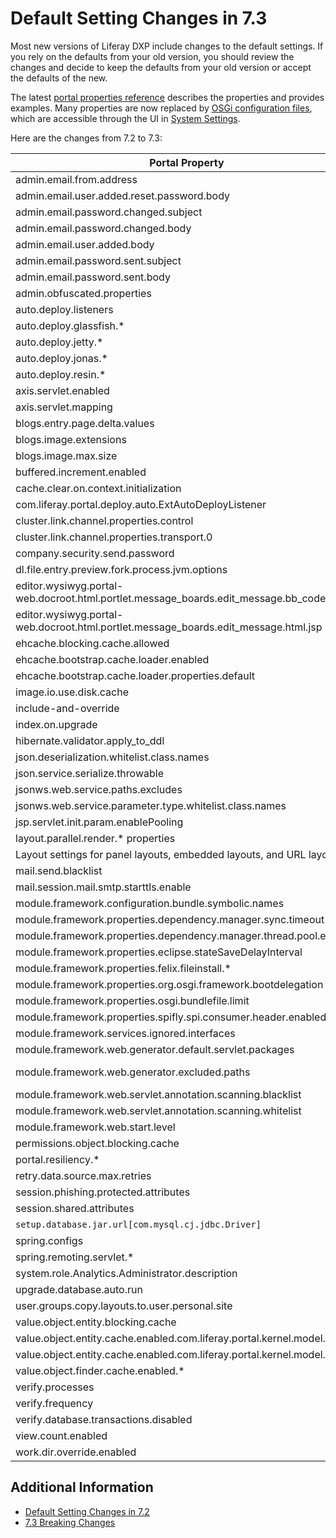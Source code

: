 # Default Setting Changes in 7.3

Most new versions of Liferay DXP include changes to the default settings. If you rely on the defaults from your old version, you should review the changes and decide to keep the defaults from your old version or accept the defaults of the new.

The latest [portal properties reference](https://docs.liferay.com/dxp/portal/7.3-latest/propertiesdoc/portal.properties.html) describes the properties and provides examples. Many properties are now replaced by [OSGi configuration files](../../../system-administration/system-settings/using-configuration-files.md), which are accessible through the UI in [System Settings](../../../system-administration/system-settings/system-settings.md).

Here are the changes from 7.2 to 7.3:

| **Portal Property** | **7.2 Default** | **7.3 Default** |
| --- | --- | --- |
| admin.email.from.address | test@liferay.com | test@domain.invalid |
| admin.email.user.added.reset.password.body | *NA* | com/liferay/portlet/admin/dependencies/email_user_added_reset_password_body.tmpl |
| admin.email.password.changed.subject | *NA* | com/liferay/portlet/admin/dependencies/email_password_changed_subject.tmpl |
| admin.email.password.changed.body | *NA* | com/liferay/portlet/admin/dependencies/email_password_changed_body.tmpl |
| admin.email.user.added.body | Removed in a 7.2 follow-up release | Removed |
| admin.email.password.sent.subject | com/liferay/portlet/admin/dependencies/email_password_sent_subject.tmpl | Removed |
| admin.email.password.sent.body | com/liferay/portlet/admin/dependencies/email_password_sent_body.tmpl | Removed |
| admin.obfuscated.properties | See [here](https://docs.liferay.com/dxp/portal/7.2-latest/propertiesdoc/portal.properties.html#Admin%20Portlet) | dropped captcha.engine.recaptcha.key.private |
| auto.deploy.listeners | See [here](https://docs.liferay.com/dxp/portal/7.2-latest/propertiesdoc/portal.properties.html#Auto%20Deploy) | Removed com.liferay.portal.deploy.auto.ExtAutoDeployListener |
| auto.deploy.glassfish.* | See [here](vhttps://docs.liferay.com/dxp/portal/7.2-latest/propertiesdoc/portal.properties.html#Auto%20Deploy) | Removed |
| auto.deploy.jetty.* | See [here](https://docs.liferay.com/dxp/portal/7.2-latest/propertiesdoc/portal.properties.html#Auto%20Deploy) | Removed |
| auto.deploy.jonas.* | See [here](https://docs.liferay.com/dxp/portal/7.2-latest/propertiesdoc/portal.properties.html#Auto%20Deploy) | Removed |
| auto.deploy.resin.* | See [here](https://docs.liferay.com/dxp/portal/7.2-latest/propertiesdoc/portal.properties.html#Auto%20Deploy) | Removed |
| axis.servlet.enabled | *NA* | false |
| axis.servlet.mapping | *NA* | /api/axis/* |
| blogs.entry.page.delta.values | See [here](https://docs.liferay.com/dxp/portal/7.2-latest/propertiesdoc/portal.properties.html#Blogs%20Service) | See the values in [Blogs Service](https://docs.liferay.com/dxp/portal/7.3-latest/propertiesdoc/portal.properties.html#Blogs%20Service). |
| blogs.image.extensions | .gif,.jpeg,.jpg,.png | Removed |
| blogs.image.max.size | 5242880 | Removed |
| buffered.increment.enabled | true | Removed. See the [breaking change](../../../liferay-internals/reference/7-3-breaking-changes.html). |
| cache.clear.on.context.initialization | true | Removed |
| com.liferay.portal.deploy.auto.ExtAutoDeployListener | See [here](https://docs.liferay.com/dxp/portal/7.2-latest/propertiesdoc/portal.properties.html#Auto%20Deploy) | Removed |
| cluster.link.channel.properties.control | See [here](https://docs.liferay.com/dxp/portal/7.2-latest/propertiesdoc/portal.properties.html#Cluster%20Link) | jgroups/udp_control.xml |
| cluster.link.channel.properties.transport.0 | See [here](https://docs.liferay.com/dxp/portal/7.2-latest/propertiesdoc/portal.properties.html#Cluster%20Link) | jgroups/udp_transport.xml |
| company.security.send.password | false | Removed |
| dl.file.entry.preview.fork.process.jvm.options | *NA* | *blank*. See [Document Library Service](https://docs.liferay.com/dxp/portal/7.3-latest/propertiesdoc/portal.properties.html#Document%20Library%20Service). |
| editor.wysiwyg.portal-web.docroot.html.portlet.message_boards.edit_message.bb_code.jsp | alloyeditor_bbcode | Removed |
| editor.wysiwyg.portal-web.docroot.html.portlet.message_boards.edit_message.html.jsp | alloyeditor | Removed |
| ehcache.blocking.cache.allowed | false | Removed. See the [breaking change](https://learn.liferay.com/dxp/7.x/en/liferay-internals/reference/7-3-breaking-changes.html#remove-support-for-blocking-cache). |
| ehcache.bootstrap.cache.loader.enabled | false | Removed. See the [breaking change](https://learn.liferay.com/dxp/7.x/en/liferay-internals/reference/7-3-breaking-changes.html#remove-support-for-blocking-cache). |
| ehcache.bootstrap.cache.loader.properties.default | *blank* | Removed. See the [breaking change](https://learn.liferay.com/dxp/7.x/en/liferay-internals/reference/7-3-breaking-changes.html#remove-support-for-blocking-cache). |
| image.io.use.disk.cache | true | false |
| include-and-override | See [here](https://docs.liferay.com/dxp/portal/7.2-latest/propertiesdoc/portal.properties.html#Properties%20Override) | Removed portal-companyID.properties overrides |
| index.on.upgrade | false | Removed |
| hibernate.validator.apply_to_ddl | *NA* | false. See [Hibernate](https://docs.liferay.com/dxp/portal/7.3-latest/propertiesdoc/portal.properties.html#Hibernate). |
| json.deserialization.whitelist.class.names | See this [section](https://docs.liferay.com/dxp/portal/7.2-latest/propertiesdoc/portal.properties.html#JSON) | Added [values](https://docs.liferay.com/dxp/portal/7.3-latest/propertiesdoc/portal.properties.html#JSON). |
| json.service.serialize.throwable | *NA* | New. See [JSON](https://docs.liferay.com/dxp/portal/7.3-latest/propertiesdoc/portal.properties.html#JSON). |
| jsonws.web.service.paths.excludes | *blank* | /user/update-password |
| jsonws.web.service.parameter.type.whitelist.class.names | *NA* | New. See [JSON Web Service](https://docs.liferay.com/dxp/portal/7.3-latest/propertiesdoc/portal.properties.html#JSON%20Web%20Service). |
| jsp.servlet.init.param.enablePooling | *NA* | false |
| layout.parallel.render.* properties | See [here](https://docs.liferay.com/dxp/portal/7.2-latest/propertiesdoc/portal.properties.html#Layouts) | Removed. See the [breaking change](https://learn.liferay.com/dxp/7.x/en/liferay-internals/reference/7-3-breaking-changes.html#server-side-parallel-rendering-is-no-longer-supported). |
| Layout settings for panel layouts, embedded layouts, and URL layouts | See the [properties](https://docs.liferay.com/dxp/portal/7.2-latest/propertiesdoc/portal.properties.html#Layouts). | Removed |
| mail.send.blacklist | *NA* | New. See [Mail](https://docs.liferay.com/dxp/portal/7.3-latest/propertiesdoc/portal.properties.html#Mail). |
| mail.session.mail.smtp.starttls.enable | *NA* | true. See [Mail](https://docs.liferay.com/dxp/portal/7.3-latest/propertiesdoc/portal.properties.html#Mail). |
| module.framework.configuration.bundle.symbolic.names | *NA* | New. See [here](https://docs.liferay.com/dxp/portal/7.3-latest/propertiesdoc/portal.properties.html#Module%20Framework) |
| module.framework.properties.dependency.manager.sync.timeout | *NA* | 60 | 
| module.framework.properties.dependency.manager.thread.pool.enabled | *NA* | true |
| module.framework.properties.eclipse.stateSaveDelayInterval | *NA* | 60000 |
| module.framework.properties.felix.fileinstall.* | See [here](https://docs.liferay.com/dxp/portal/7.2-latest/propertiesdoc/portal.properties.html#Module%20Framework) | Renamed to module.framework.properties.file.install.* |
| module.framework.properties.org.osgi.framework.bootdelegation | See [here](https://docs.liferay.com/dxp/portal/7.2-latest/propertiesdoc/portal.properties.html#Module%20Framework) | Added com.sun.imageio.plugins.*; removed javax.validation and javax.validation.* |
| module.framework.properties.osgi.bundlefile.limit | *NA* | 100000 |
| module.framework.properties.spifly.spi.consumer.header.enabled | *NA* | false |
| module.framework.services.ignored.interfaces | See [here](https://docs.liferay.com/dxp/portal/7.2-latest/propertiesdoc/portal.properties.html#Module%20Framework) | Added com.liferay.trash.kernel.service.* |
| module.framework.web.generator.default.servlet.packages | See [here](https://docs.liferay.com/dxp/portal/7.2-latest/propertiesdoc/portal.properties.html#Module%20Framework%20Web%20Application%20Bundles) | Removed org.eclipse.jetty.websocket.server and org.glassfish.tyrus.servlet |
| module.framework.web.generator.excluded.paths | See [here](https://docs.liferay.com/dxp/portal/7.2-latest/propertiesdoc/portal.properties.html#Module%20Framework%20Web%20Application%20Bundles) | Added WEB-INF/lib/jackson-databind.jar and WEB-INF/lib/portletmvc4spring-framework.jar; dropped WEB-INF/lib/spring-webmvc-portlet.jar |
| module.framework.web.servlet.annotation.scanning.blacklist | *NA* | See [Module Framework Web Application Bundles](https://docs.liferay.com/dxp/portal/7.3-latest/propertiesdoc/portal.properties.html#Module%20Framework%20Web%20Application%20Bundles) |
| module.framework.web.servlet.annotation.scanning.whitelist | *NA* | com/liferay/faces/ |
| module.framework.web.start.level | *NA* | 15. See [Module Framework](https://docs.liferay.com/dxp/portal/7.2-latest/propertiesdoc/portal.properties.html#Module%20Framework).
| permissions.object.blocking.cache | false | Removed. See this [breaking change](https://learn.liferay.com/dxp/7.x/en/liferay-internals/reference/7-3-breaking-changes.html#remove-support-for-blocking-cache). |
| portal.resiliency.* | See [here](https://docs.liferay.com/dxp/portal/7.2-latest/propertiesdoc/portal.properties.html#Portal%20Resiliency) | Removed |
| retry.data.source.max.retries | 100 | 0 |
| session.phishing.protected.attributes | See [here](https://docs.liferay.com/dxp/portal/7.2-latest/propertiesdoc/portal.properties.html#Session) | added SETUP_WIZARD_PASSWORD_UPDATED |
| session.shared.attributes | See [here](https://docs.liferay.com/dxp/portal/7.2-latest/propertiesdoc/portal.properties.html#Session) | dropped org.apache.struts.action.LOCALE |
| `setup.database.jar.url[com.mysql.cj.jdbc.Driver]` | http* | https* |
| spring.configs | See [here](https://docs.liferay.com/dxp/portal/7.2-latest/propertiesdoc/portal.properties.html#Spring) | dropped META-INF/fabric-spring.xml and META-INF/asset-spring.xml |
| spring.remoting.servlet.* | Removed in a 7.2 follow-up release | Removed |
| system.role.Analytics.Administrator.description | *NA* | See [Groups and Roles](https://docs.liferay.com/dxp/portal/7.3-latest/propertiesdoc/portal.properties.html#Groups%20and%20Roles) |
| upgrade.database.auto.run | *NA* | false. See the [breaking change](https://learn.liferay.com/dxp/7.x/en/liferay-internals/reference/7-3-breaking-changes.html#replaced-osgi-configuration-property-autoupgrade). |
| user.groups.copy.layouts.to.user.personal.site | false | Removed the [breaking change](https://learn.liferay.com/dxp/7.x/en/liferay-internals/reference/7-3-breaking-changes.html#removed-portal-property-user-groups-copy-layouts-to-user-personal-site). |
| value.object.entity.blocking.cache | true | Removed. See the [breaking change](https://learn.liferay.com/dxp/7.x/en/liferay-internals/reference/7-3-breaking-changes.html#remove-support-for-blocking-cache). |
| value.object.entity.cache.enabled.com.liferay.portal.kernel.model.Layout | true | Removed. See the [breaking change](https://learn.liferay.com/dxp/7.x/en/liferay-internals/reference/7-3-breaking-changes.html#remove-support-for-setting-cache-properties-for-each-entity-model). |
| value.object.entity.cache.enabled.com.liferay.portal.kernel.model.User | true | Removed. See the [breaking change](https://learn.liferay.com/dxp/7.x/en/liferay-internals/reference/7-3-breaking-changes.html#remove-support-for-setting-cache-properties-for-each-entity-model). |
| value.object.finder.cache.enabled.* | See [here](https://docs.liferay.com/dxp/portal/7.2-latest/propertiesdoc/portal.properties.html#Value%20Object) | Removed. See the [breaking change](https://learn.liferay.com/dxp/7.x/en/liferay-internals/reference/7-3-breaking-changes.html#remove-support-for-setting-cache-properties-for-each-entity-model). |
| verify.processes | See [here](https://docs.liferay.com/dxp/portal/7.2-latest/propertiesdoc/portal.properties.html#Verify) | Removed |
| verify.frequency | See [here](https://docs.liferay.com/dxp/portal/7.2-latest/propertiesdoc/portal.properties.html#Verify) | Removed |
| verify.database.transactions.disabled | See [here](https://docs.liferay.com/dxp/portal/7.2-latest/propertiesdoc/portal.properties.html#Verify) | Removed |
| view.count.enabled | *NA* | true. See the [breaking change](https://learn.liferay.com/dxp/7.x/en/liferay-internals/reference/7-3-breaking-changes.html). |
| work.dir.override.enabled | *NA* | false. See [Work Directory](https://docs.liferay.com/dxp/portal/7.3-latest/propertiesdoc/portal.properties.html#Work%20Directory). |

## Additional Information

* [Default Setting Changes in 7.2](default-setting-changes-in-7-2.md)
* [7.3 Breaking Changes](../../../liferay-internals/reference/7-3-breaking-changes.md)
